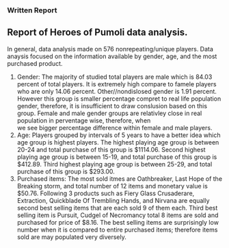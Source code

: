 ### Written Report  
##  Report of Heroes of Pumoli data analysis.
In general, data analysis made on 576 nonrepeating/unique players. Data anaysis focused on the information available by gender, age, and the most purchased product. 
  1. Gender: The majority of studied total players are male which is 84.03 percent of total players. It is extremely high compare to famele players who are only               14.06 percent. Other//nondislosed gender is 1.91 percent. However this group is smaller percentage compret to real life population gender, therefore, it is 
          insufficient to draw conslusion based on this group. Female and male gender groups are relativley close in real population in perventage wise, therefore, when  
          we see bigger percentage difference within female and male players.
  3. Age: Players grouped by intervals of 5 years to have a better idea which age group is highest players. The highest playing age group is between 20-24 and total           purchase of this group is $1114.06. Second highest playing age group is between 15-19, and total purchase of this group is $412.89. 
          Third highest playing age group is between 25-29, and total purchase of this group is $293.00. 
  3. Purchased items: The most sold itmes are Oathbreaker, Last Hope of the Breaking storm, and total number of 12 items and monetary value is $50.76. 
         Following 3 products such as Fiery Glass Crusaderare, Extraction, Quickblade Of Trembling Hands, and Nirvana are equally second best selling items that            are each sold 9 of them each. Third best selling item is Pursuit, Cudgel of Necromancy total 8 items are sold and purchased for price of $8.16. 
         The best selling items are surprisingly low number when it is compared to entire purchased items; therefore items sold are may populated very diversely. 
